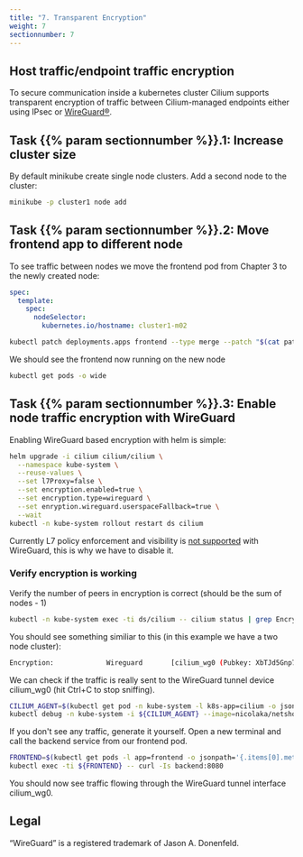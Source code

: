 ```yaml
---
title: "7. Transparent Encryption"
weight: 7
sectionnumber: 7
---
```

## Host traffic/endpoint traffic encryption

To secure communication inside a kubernetes cluster Cilium supports transparent encryption of traffic between Cilium-managed endpoints either using IPsec or [WireGuard®](https://www.wireguard.com/).


## Task {{% param sectionnumber %}}.1: Increase cluster size

By default minikube create single node clusters. Add a second node to the cluster:

```bash
minikube -p cluster1 node add
```


## Task {{% param sectionnumber %}}.2: Move frontend app to different node

To see traffic between nodes we move the frontend pod from Chapter 3 to the newly created node:

```yaml
spec:
  template:
    spec:
      nodeSelector:
        kubernetes.io/hostname: cluster1-m02 
```

```bash
kubectl patch deployments.apps frontend --type merge --patch "$(cat patch.yaml)"
```
We should see the frontend now running on the new node

```bash
kubectl get pods -o wide
```


## Task {{% param sectionnumber %}}.3:  Enable node traffic encryption with WireGuard

Enabling WireGuard based encryption with helm is simple:

```bash
helm upgrade -i cilium cilium/cilium \
  --namespace kube-system \
  --reuse-values \
  --set l7Proxy=false \
  --set encryption.enabled=true \
  --set encryption.type=wireguard \
  --set enryption.wireguard.userspaceFallback=true \
  --wait
kubectl -n kube-system rollout restart ds cilium
```
Currently L7 policy enforcement and visibility is [not supported](https://github.com/cilium/cilium/issues/15462) with WireGuard, this is why we have to disable it.


### Verify encryption is working


Verify the number of peers in encryption is correct (should be the sum of nodes - 1)
```bash
kubectl -n kube-system exec -ti ds/cilium -- cilium status | grep Encryption
```

You should see something similiar to this (in this example we have a two node cluster):

```bash
Encryption:             Wireguard       [cilium_wg0 (Pubkey: XbTJd5Gnp7F8cG2Ymj6q11dBx8OtP1J5ZOAhswPiYAc=, Port: 51871, Peers: 1)]
```

We can check if the traffic is really sent to the WireGuard tunnel device cilium_wg0 (hit Ctrl+C to stop sniffing).

```bash
CILIUM_AGENT=$(kubectl get pod -n kube-system -l k8s-app=cilium -o jsonpath="{.items[0].metadata.name}")
kubectl debug -n kube-system -i ${CILIUM_AGENT} --image=nicolaka/netshoot -- tcpdump -ni cilium_wg0
```
If you don't see any traffic, generate it yourself. Open a new terminal and call the backend service from our frontend pod.

```bash
FRONTEND=$(kubectl get pods -l app=frontend -o jsonpath='{.items[0].metadata.name}')
kubectl exec -ti ${FRONTEND} -- curl -Is backend:8080
```
You should now see traffic flowing through the WireGuard tunnel interface cilium_wg0.

## Legal
“WireGuard” is a registered trademark of Jason A. Donenfeld.

